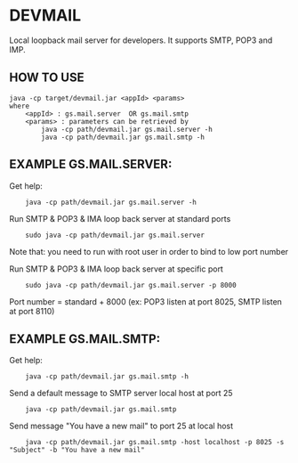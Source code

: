 DEVMAIL
=======

Local loopback mail server for developers. It supports SMTP, POP3 and IMP.

HOW TO USE
----------

```
java -cp target/devmail.jar <appId> <params>
where 
	<appId> : gs.mail.server  OR gs.mail.smtp
	<params> : parameters can be retrieved by 
		java -cp path/devmail.jar gs.mail.server -h
		java -cp path/devmail.jar gs.mail.smtp -h
```

EXAMPLE GS.MAIL.SERVER:
-----------------------
Get help:
```
	java -cp path/devmail.jar gs.mail.server -h
```	
Run SMTP & POP3 & IMA loop back server at standard ports
```
	sudo java -cp path/devmail.jar gs.mail.server 
```	
   Note that: you need to run with root user in order to bind to low port number

Run SMTP & POP3 & IMA loop back server at specific port
```
	sudo java -cp path/devmail.jar gs.mail.server -p 8000
```	
   Port number = standard + 8000 (ex: POP3 listen at port 8025, SMTP listen at port 8110)

EXAMPLE GS.MAIL.SMTP:
---------------------
Get help:
```
	java -cp path/devmail.jar gs.mail.smtp -h
```	

Send a default message to SMTP server local host at port 25
```
	java -cp path/devmail.jar gs.mail.smtp 
```	

Send message "You have a new mail" to port 25 at local host
```
	java -cp path/devmail.jar gs.mail.smtp -host localhost -p 8025 -s "Subject" -b "You have a new mail"
```	
  
 

